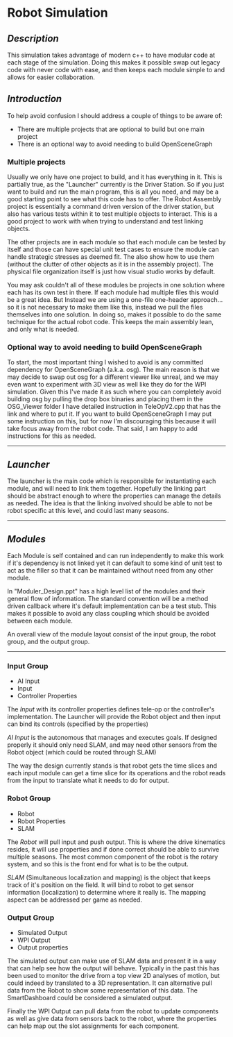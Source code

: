 # Robot Simulation

## *Description*

This simulation takes advantage of modern c++ to have modular code at each stage of the simulation.  Doing this makes it possible swap out legacy code with never code with ease, and then keeps each module simple to and allows for easier collaboration.

## *Introduction*

To help avoid confusion I should address a couple of things to be aware of:

- There are multiple projects that are optional to build but one main project
- There is an optional way to avoid needing to build OpenSceneGraph

### Multiple projects

Usually we only have one project to build, and it has everything in it.  This is partially true, as the "Launcher" currently is the Driver Station.  So if you just want to build and run the main program, this is all you need, and may be a good starting point to see what this code has to offer.  The Robot Assembly project is essentially a command driven version of the driver station, but also has various tests within it to test multiple objects to interact.  This is a good project to work with when trying to understand and test linking objects.

The other projects are in each module so that each module can be tested by itself and those can have special unit test cases to ensure the module can handle strategic stresses as deemed fit.  The also show how to use them (without the clutter of other objects as it is in the assembly project).  The physical file organization itself is just how visual studio works by default.

You may ask couldn't all of these modules be projects in one solution where each has its own test in there.  If each module had multiple files this would be a great idea.  But Instead we are using a one-file one-header approach... so it is not necessary to make them like this, instead we pull the files themselves into one solution.  In doing so, makes it possible to do the same technique for the actual robot code.  This keeps the main assembly lean, and only what is needed.

### Optional way to avoid needing to build OpenSceneGraph

To start, the most important thing I wished to avoid is any committed dependency for OpenSceneGraph (a.k.a. osg).  The main reason is that we may decide to swap out osg for a different viewer like unreal, and we may even want to experiment with 3D view as well like they do for the WPI simulation. Given this I've made it as such where you can completely avoid building osg by pulling the drop box binaries and placing them in the OSG_Viewer folder I have detailed instruction in TeleOpV2.cpp that has the link and where to put it.  If you want to build OpenSceneGraph I may put some instruction on this, but for now I'm discouraging this because it will take focus away from the robot code.  That said, I am happy to add instructions for this as needed.

---

## *Launcher*

The launcher is the main code which is responsible for instantiating each module, and will need to link them together.  Hopefully the linking part should be abstract enough to where the properties can manage the details as needed.  The idea is that the linking involved should be able to not be robot specific at this level, and could last many seasons.

---

## *Modules*

Each Module is self contained and can run independently to make this work if it's dependency is not linked yet it can default to some kind of unit test to act as the filler so that it can be maintained without need from any other module.

In "Moduler_Design.ppt" has a high level list of the modules and their general flow of information.  The standard convention will be a method driven callback where it's default implementation can be a test stub.  This makes it possible to avoid any class coupling which should be avoided between each module.

An overall view of the module layout consist of the input group, the robot group, and the output group.

---

### Input Group

- AI Input
- Input
- Controller Properties

The *Input* with its controller properties defines tele-op or the controller's implementation.  The Launcher will provide the Robot object and then input can bind its controls (specified by the properties)

*AI Input* is the autonomous that manages and executes goals.  If designed properly it should only need SLAM, and may need other sensors from the Robot object (which could be routed through SLAM)

The way the design currently stands is that robot gets the time slices and each input module can get a time slice for its operations and the robot reads from the input to translate what it needs to do for output.

### Robot Group

- Robot
- Robot Properties
- SLAM

The *Robot* will pull input and push output.  This is where the drive kinematics resides, it will use properties and if done correct should be able to survive multiple seasons.  The most common component of the robot is the rotary system, and so this is the front end for what is to be the output.

*SLAM* (Simultaneous localization and mapping) is the object that keeps track of it's position on the field.  It will bind to robot to get sensor information (localization) to determine where it really is.  The mapping aspect can be addressed per game as needed.

### Output Group

- Simulated Output
- WPI Output
- Output properties

The simulated output can make use of SLAM data and present it in a way that can help see how the output will behave.  Typically in the past this has been used to monitor the drive from a top view 2D analyses of motion, but could indeed by translated to a 3D representation.  It can alternative pull data from the Robot to show some representation of this data.  The SmartDashboard could be considered a simulated output.

Finally the WPI Output can pull data from the robot to update components as well as give data from sensors back to the robot, where the properties can help map out the slot assignments for each component.
